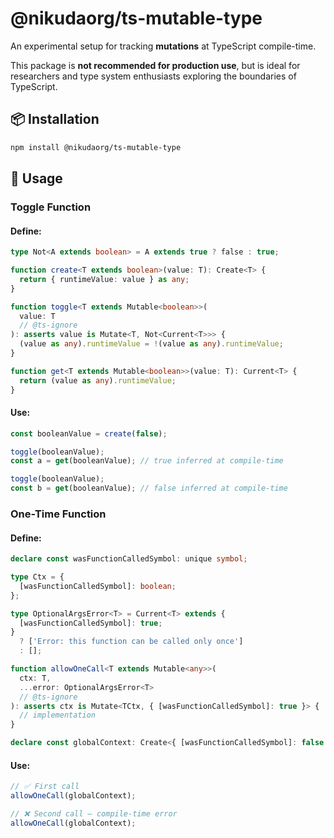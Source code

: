 # @nikudaorg/ts-mutable-type

An experimental setup for tracking **mutations** at TypeScript compile-time.

This package is **not recommended for production use**, but is ideal for researchers and type system enthusiasts exploring the boundaries of TypeScript.

## 📦 Installation

```bash
npm install @nikudaorg/ts-mutable-type
```

## 🚀 Usage

### Toggle Function

#### Define:

```ts
type Not<A extends boolean> = A extends true ? false : true;

function create<T extends boolean>(value: T): Create<T> {
  return { runtimeValue: value } as any;
}

function toggle<T extends Mutable<boolean>>(
  value: T
  // @ts-ignore
): asserts value is Mutate<T, Not<Current<T>>> {
  (value as any).runtimeValue = !(value as any).runtimeValue;
}

function get<T extends Mutable<boolean>>(value: T): Current<T> {
  return (value as any).runtimeValue;
}
```

#### Use:

```ts
const booleanValue = create(false);

toggle(booleanValue);
const a = get(booleanValue); // true inferred at compile-time

toggle(booleanValue);
const b = get(booleanValue); // false inferred at compile-time
```

### One-Time Function

#### Define:

```ts
declare const wasFunctionCalledSymbol: unique symbol;

type Ctx = {
  [wasFunctionCalledSymbol]: boolean;
};

type OptionalArgsError<T> = Current<T> extends {
  [wasFunctionCalledSymbol]: true;
}
  ? ['Error: this function can be called only once']
  : [];

function allowOneCall<T extends Mutable<any>>(
  ctx: T,
  ...error: OptionalArgsError<T>
  // @ts-ignore
): asserts ctx is Mutate<TCtx, { [wasFunctionCalledSymbol]: true }> {
  // implementation
}

declare const globalContext: Create<{ [wasFunctionCalledSymbol]: false }>;
```

#### Use:

```ts
// ✅ First call
allowOneCall(globalContext);

// ❌ Second call — compile-time error
allowOneCall(globalContext);
```

